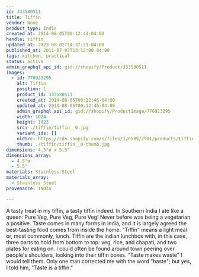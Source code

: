 ```yaml
---
id: 333580511
title: Tiffin
vendor: None
product_type: India
created_at: 2014-08-05T00:12:44-04:00
handle: tiffin
updated_at: 2023-08-02T14:37:31-04:00
published_at: 2011-07-07T13:12:00-04:00
tags: kitchen, practical
status: active
admin_graphql_api_id: gid://shopify/Product/333580511
images:
  - id: 776923295
    alt: Tiffin
    position: 1
    product_id: 333580511
    created_at: 2014-08-05T00:12:46-04:00
    updated_at: 2014-08-05T00:12:46-04:00
    admin_graphql_api_id: gid://shopify/ProductImage/776923295
    width: 1024
    height: 1023
    src: ./tiffin/tiffin__0.jpg
    variant_ids: []
    oldSrc: https://cdn.shopify.com/s/files/1/0589/2901/products/tiffin_1.jpeg?v=1407211966
    thumb: ./tiffin/tiffin__0-thumb.jpg
dimensions: 4.5"ø x 5.5"
dimensions_array:
  - 4.5"ø
  - 5.5"
materials: Stainless Steel
materials_array:
  - Stainless Steel
provenance: INDIA

---
```


A tasty treat in my tiffin, a tasty tiffin indeed. In Southern India I ate like a queen: Pure Veg, Pure Veg, Pure Veg! Never before was being a vegetarian a positive. Taste comes in many forms in India, and it is largely agreed the best-tasting food comes from inside the home. "Tiffin" means a light meal or, most commonly, lunch. Tiffin are the Indian lunchbox with, in this case, three parts to hold from bottom to top: veg, rice, and chapati, and two plates for eating on. I could often be found around town peering over people's shoulders, looking into their tiffin boxes. "Taste makes waste" I would tell them. Only one man corrected me with the word "haste"; but yes, I told him, "Taste is a tiffin."